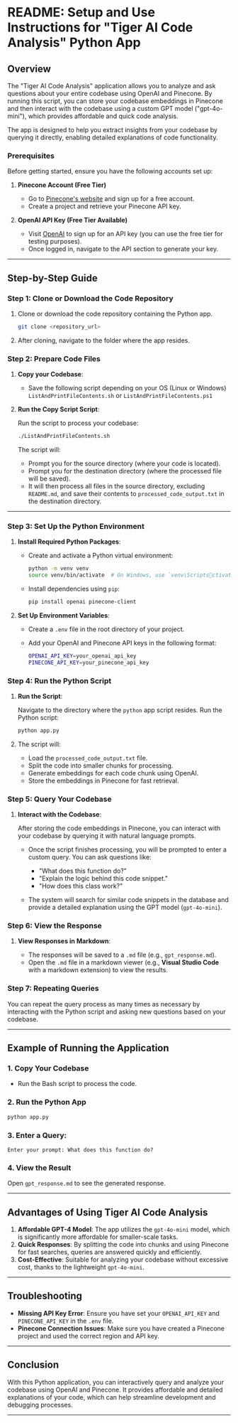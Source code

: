 
# README: Setup and Use Instructions for "Tiger AI Code Analysis" Python App

## Overview

The "Tiger AI Code Analysis" application allows you to analyze and ask questions about your entire codebase using OpenAI and Pinecone. By running this script, you can store your codebase embeddings in Pinecone and then interact with the codebase using a custom GPT model ("gpt-4o-mini"), which provides affordable and quick code analysis.

The app is designed to help you extract insights from your codebase by querying it directly, enabling detailed explanations of code functionality.

### Prerequisites

Before getting started, ensure you have the following accounts set up:

1. **Pinecone Account (Free Tier)**
   - Go to [Pinecone's website](https://www.pinecone.io/) and sign up for a free account.
   - Create a project and retrieve your Pinecone API key.

2. **OpenAI API Key (Free Tier Available)**
   - Visit [OpenAI](https://platform.openai.com/) to sign up for an API key (you can use the free tier for testing purposes).
   - Once logged in, navigate to the API section to generate your key.

---

## Step-by-Step Guide

### Step 1: Clone or Download the Code Repository

1. Clone or download the code repository containing the Python app.
   
   ```bash
   git clone <repository_url>
   ```

2. After cloning, navigate to the folder where the app resides.

### Step 2: Prepare Code Files

1. **Copy your Codebase**:
   
   - Save the following script depending on your OS (Linux or Windows) `ListAndPrintFileContents.sh` or `ListAndPrintFileContents.ps1`
   
   

3. **Run the Copy Script Script**:

   Run the script to process your codebase:
   
   ```bash
   ./ListAndPrintFileContents.sh
   ```

   The script will:
   - Prompt you for the source directory (where your code is located).
   - Prompt you for the destination directory (where the processed file will be saved).
   - It will then process all files in the source directory, excluding `README.md`, and save their contents to `processed_code_output.txt` in the destination directory.

---

### Step 3: Set Up the Python Environment

1. **Install Required Python Packages**:

   - Create and activate a Python virtual environment:
   
     ```bash
     python -m venv venv
     source venv/bin/activate  # On Windows, use `venv\Scriptsctivate`
     ```

   - Install dependencies using `pip`:
   
     ```bash
     pip install openai pinecone-client
     ```

2. **Set Up Environment Variables**:
   
   - Create a `.env` file in the root directory of your project.
   - Add your OpenAI and Pinecone API keys in the following format:

     ```bash
     OPENAI_API_KEY=your_openai_api_key
     PINECONE_API_KEY=your_pinecone_api_key
     ```

### Step 4: Run the Python Script

1. **Run the Script**:

   Navigate to the directory where the `python` app script resides. Run the Python script:

   ```bash
   python app.py
   ```

2. The script will:
   - Load the `processed_code_output.txt` file.
   - Split the code into smaller chunks for processing.
   - Generate embeddings for each code chunk using OpenAI.
   - Store the embeddings in Pinecone for fast retrieval.

### Step 5: Query Your Codebase

1. **Interact with the Codebase**:

   After storing the code embeddings in Pinecone, you can interact with your codebase by querying it with natural language prompts.

   - Once the script finishes processing, you will be prompted to enter a custom query. You can ask questions like:

     - "What does this function do?"
     - "Explain the logic behind this code snippet."
     - "How does this class work?"

   - The system will search for similar code snippets in the database and provide a detailed explanation using the GPT model (`gpt-4o-mini`).

### Step 6: View the Response

1. **View Responses in Markdown**:

   - The responses will be saved to a `.md` file (e.g., `gpt_response.md`).
   - Open the `.md` file in a markdown viewer (e.g., **Visual Studio Code** with a markdown extension) to view the results.

### Step 7: Repeating Queries

You can repeat the query process as many times as necessary by interacting with the Python script and asking new questions based on your codebase.

---

## Example of Running the Application

### 1. Copy Your Codebase
   - Run the Bash script to process the code.

### 2. Run the Python App
   ```bash
   python app.py
   ```

### 3. Enter a Query:
   ```
   Enter your prompt: What does this function do?
   ```

### 4. View the Result
   Open `gpt_response.md` to see the generated response.

---

## Advantages of Using Tiger AI Code Analysis

1. **Affordable GPT-4 Model**: The app utilizes the `gpt-4o-mini` model, which is significantly more affordable for smaller-scale tasks.
2. **Quick Responses**: By splitting the code into chunks and using Pinecone for fast searches, queries are answered quickly and efficiently.
3. **Cost-Effective**: Suitable for analyzing your codebase without excessive cost, thanks to the lightweight `gpt-4o-mini`.

---

## Troubleshooting

- **Missing API Key Error**: Ensure you have set your `OPENAI_API_KEY` and `PINECONE_API_KEY` in the `.env` file.
- **Pinecone Connection Issues**: Make sure you have created a Pinecone project and used the correct region and API key.

---

## Conclusion

With this Python application, you can interactively query and analyze your codebase using OpenAI and Pinecone. It provides affordable and detailed explanations of your code, which can help streamline development and debugging processes.

---
